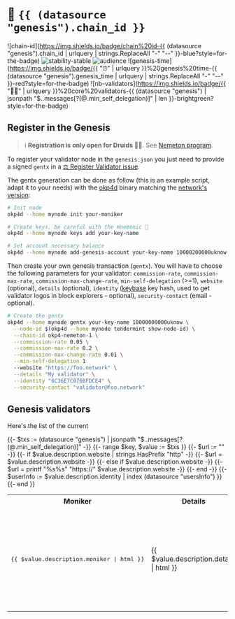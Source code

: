 <!-- generated file - do not edit -->
# 🔗 `{{ (datasource "genesis").chain_id }}`

![chain-id](https://img.shields.io/badge/chain%20id-{{ (datasource "genesis").chain_id | urlquery | strings.ReplaceAll "-" "--" }}-blue?style=for-the-badge)
![stability-stable](https://img.shields.io/badge/stability-stable-green.svg?style=for-the-badge)
![audience](https://img.shields.io/badge/audience-public-white.svg?style=for-the-badge)
![genesis-time](https://img.shields.io/badge/{{ "⏰" | urlquery }}%20genesis%20time-{{ (datasource "genesis").genesis_time | urlquery | strings.ReplaceAll "-" "--" }}-red?style=for-the-badge)
![nb-validators](https://img.shields.io/badge/{{ "🧑‍⚖️" | urlquery }}%20core%20validators-{{ (datasource "genesis") | jsonpath "$..messages[?(@.min_self_delegation)]" | len }}-brightgreen?style=for-the-badge)

## Register in the Genesis

> ℹ️ **Registration is only open for Druids 🧙‍♂️**. See [Nemeton program](https://nemeton.okp4.network/).

To register your validator node in the `genesis.json` you just need to provide a signed `gentx` in a [⚖️ Register Validator issue](https://github.com/okp4/networks/issues).

The gentx generation can be done as follow (this is an example script, adapt it to your needs) with the [okp4d](https://github.com/okp4/okp4d/releases) binary matching the [network's version](/chains/nemeton-1/version.txt):

```sh
# Init node
okp4d --home mynode init your-moniker

# Create keys, be careful with the mnemonic 👀
okp4d --home mynode keys add your-key-name

# Set account necessary balance
okp4d --home mynode add-genesis-account your-key-name 10000200000uknow
```

Then create your own genesis transaction (`gentx`). You will have to choose the following parameters for your validator: `commission-rate`, `commission-max-rate`, `commission-max-change-rate`, `min-self-delegation` (>=1), `website` (optional), `details` (optional), `identity` ([keybase](https://keybase.io) key hash, used to get validator logos in block explorers - optional), `security-contact` (email - optional).

```sh
# Create the gentx
okp4d --home mynode gentx your-key-name 10000000000uknow \
  --node-id $(okp4d --home mynode tendermint show-node-id) \
  --chain-id okp4-nemeton-1 \
  --commission-rate 0.05 \
  --commission-max-rate 0.2 \
  --commission-max-change-rate 0.01 \
  --min-self-delegation 1
  --website "https://foo.network" \
  --details "My validator" \
  --identity "6C36E7C076BFDCE4" \
  --security-contact "validator@foo.network"
```

## Genesis validators

Here's the list of the current 

<table>
  <tr>
    <th>Moniker</th>
    <th>Details</th>
    <th>Identity</th>
    <th>Site</th>
  </tr>
{{- $txs := (datasource "genesis") | jsonpath "$..messages[?(@.min_self_delegation)]" -}}
{{- range $key, $value := $txs }}
{{- $url := "" -}}
{{- if $value.description.website | strings.HasPrefix "http" -}}
{{- $url = $value.description.website -}}
{{- else if $value.description.website -}}
{{- $url = printf "%s%s" "https://" $value.description.website -}}
{{- end -}}
{{- $userInfo := $value.description.identity | index (datasource "usersInfo") }}
  <tr>
   <td><pre>{{ $value.description.moniker | html }}</pre></td>
   <td>{{ $value.description.details | html }}</td>
   <td>{{ if $value.description.identity }}
     <p align="center"><img width="80px" src="{{ $userInfo.keybase.picture_url }}"/></p>
     <a href="https://keybase.io/{{ $userInfo.keybase.username }}">{{ $value.description.identity }}</a>{{ end }}</td>
   <td>{{ if $url }}<a href="{{ $url }}">{{ $url }}</a>{{ end -}}
  </tr>
{{- end }}
</table>
